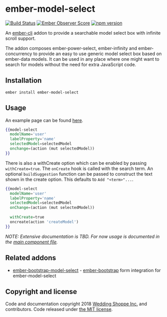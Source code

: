 ember-model-select
==============================================================================
[![Build Status](https://travis-ci.org/weddingshoppe/ember-model-select.svg?branch=master)](https://travis-ci.org/weddingshoppe/ember-model-select) [![Ember Observer Score](https://emberobserver.com/badges/ember-model-select.svg)](https://emberobserver.com/addons/ember-model-select) [![npm version](https://badge.fury.io/js/ember-model-select.svg)](https://badge.fury.io/js/ember-model-select)

An [ember-cli](http://www.ember-cli.com) addon to provide a searchable model select box with infinite scroll support.

The addon composes ember-power-select, ember-infinity and ember-concurrency to provide an easy to use generic model select box based on ember-data models. It can be used in any place where one might want to search for models without the need for extra JavaScript code.

Installation
------------------------------------------------------------------------------

```
ember install ember-model-select
```


Usage
------------------------------------------------------------------------------

An example page can be found [here](https://weddingshoppe.github.io/ember-model-select/).

```hbs
{{model-select
  modelName='user'
  labelProperty='name'
  selectedModel=selectedModel
  onchange=(action (mut selectedModel))
}}
```

There is also a withCreate option which can be enabled by passing `withCreate=true`. The `onCreate` hook is called with the search term. An optional `buildSuggestion` function can be passed to construct the text shown in the create option. This defaults to `Add "<term>"...`.

```hbs
{{model-select
  modelName='user'
  labelProperty='name'
  selectedModel=selectedModel
  onChange=(action (mut selectedModel))
  
  withCreate=true
  oncreate(action 'createModel')
}}
```

*NOTE: Extensive documentation is TBD. For now usage is documented in the [main component file](https://github.com/weddingshoppe/ember-model-select/blob/master/addon/components/model-select.js).*

## Related addons
 - [ember-bootstrap-model-select](https://github.com/weddingshoppe/ember-bootstrap-model-select) - [ember-bootstrap](https://www.ember-bootstrap.com) form integration for ember-model-select

## Copyright and license

Code and documentation copyright 2018 [Wedding Shoppe Inc.](http://www.weddingshoppeinc.com) and contributors. Code released under [the MIT license](LICENSE.md).

